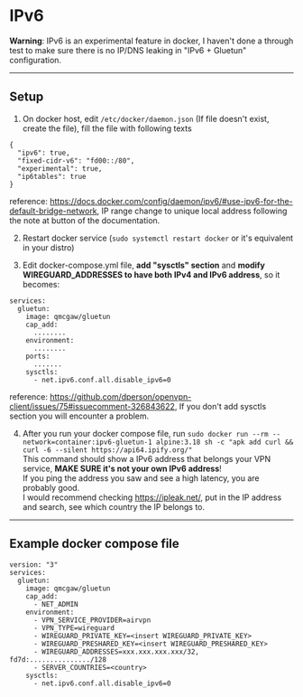 # IPv6

**Warning**: IPv6 is an experimental feature in docker, I haven't done a through test to make sure there is no IP/DNS leaking in "IPv6 + Gluetun" configuration.

---

## Setup

1. On docker host, edit `/etc/docker/daemon.json` (If file doesn't exist, create the file), fill the file with following texts
```
{
  "ipv6": true,
  "fixed-cidr-v6": "fd00::/80",
  "experimental": true,
  "ip6tables": true
}
```
reference: https://docs.docker.com/config/daemon/ipv6/#use-ipv6-for-the-default-bridge-network, IP range change to unique local address following the note at button of the documentation.

2. Restart docker service (`sudo systemctl restart docker` or it's equivalent in your distro)

3. Edit docker-compose.yml file, **add "sysctls" section** and **modify WIREGUARD_ADDRESSES to have both IPv4 and IPv6 address**, so it becomes:
```
services:
  gluetun:
    image: qmcgaw/gluetun
    cap_add:
      ........
    environment:
      ........
    ports:
      .......
    sysctls:
      - net.ipv6.conf.all.disable_ipv6=0
```
reference: https://github.com/dperson/openvpn-client/issues/75#issuecomment-326843622, If you don't add sysctls section you will encounter a problem.

4. After you run your docker compose file, run `sudo docker run --rm --network=container:ipv6-gluetun-1 alpine:3.18 sh -c "apk add curl && curl -6 --silent https://api64.ipify.org/"`  
This command should show a IPv6 address that belongs your VPN service, **MAKE SURE it's not your own IPv6 address**!  
If you ping the address you saw and see a high latency, you are probably good.  
I would recommend checking https://ipleak.net/, put in the IP address and search, see which country the IP belongs to.

---

## Example docker compose file

```
version: "3"
services:
  gluetun:
    image: qmcgaw/gluetun
    cap_add:
      - NET_ADMIN
    environment:
      - VPN_SERVICE_PROVIDER=airvpn
      - VPN_TYPE=wireguard
      - WIREGUARD_PRIVATE_KEY=<insert WIREGUARD_PRIVATE_KEY>
      - WIREGUARD_PRESHARED_KEY=<insert WIREGUARD_PRESHARED_KEY>
      - WIREGUARD_ADDRESSES=xxx.xxx.xxx.xxx/32, fd7d:.............../128
      - SERVER_COUNTRIES=<country>
    sysctls:
      - net.ipv6.conf.all.disable_ipv6=0
```